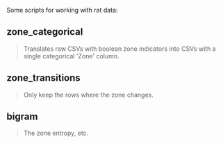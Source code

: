 Some scripts for working with rat data:

## zone_categorical

>  Translates raw CSVs with boolean zone indicators into CSVs 
>  with a single categorical 'Zone' column.

## zone_transitions

>  Only keep the rows where the zone changes.

## bigram

>  The zone entropy, etc.

